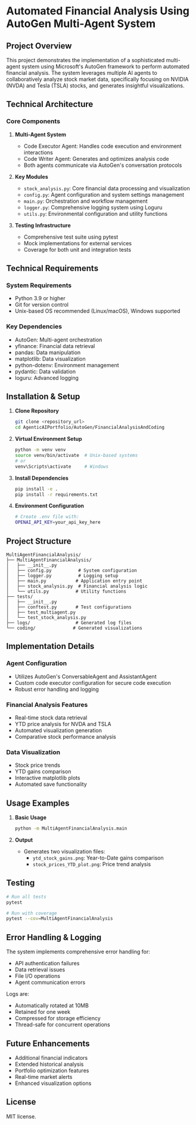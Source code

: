 # Automated Financial Analysis Using AutoGen Multi-Agent System

## Project Overview
This project demonstrates the implementation of a sophisticated multi-agent system using Microsoft's AutoGen framework to perform automated financial analysis. The system leverages multiple AI agents to collaboratively analyze stock market data, specifically focusing on NVIDIA (NVDA) and Tesla (TSLA) stocks, and generates insightful visualizations.

## Technical Architecture

### Core Components
1. **Multi-Agent System**
   - Code Executor Agent: Handles code execution and environment interactions
   - Code Writer Agent: Generates and optimizes analysis code
   - Both agents communicate via AutoGen's conversation protocols

2. **Key Modules**
   - `stock_analysis.py`: Core financial data processing and visualization
   - `config.py`: Agent configuration and system settings management
   - `main.py`: Orchestration and workflow management
   - `logger.py`: Comprehensive logging system using Loguru
   - `utils.py`: Environmental configuration and utility functions

3. **Testing Infrastructure**
   - Comprehensive test suite using pytest
   - Mock implementations for external services
   - Coverage for both unit and integration tests

## Technical Requirements

### System Requirements
- Python 3.9 or higher
- Git for version control
- Unix-based OS recommended (Linux/macOS), Windows supported

### Key Dependencies
- AutoGen: Multi-agent orchestration
- yfinance: Financial data retrieval
- pandas: Data manipulation
- matplotlib: Data visualization
- python-dotenv: Environment management
- pydantic: Data validation
- loguru: Advanced logging

## Installation & Setup

1. **Clone Repository**
   ```bash
   git clone <repository_url>
   cd AgenticAIPortfolio/AutoGen/FinancialAnalysisAndCoding
   ```

2. **Virtual Environment Setup**
   ```bash
   python -m venv venv
   source venv/bin/activate  # Unix-based systems
   # or
   venv\Scripts\activate     # Windows
   ```

3. **Install Dependencies**
   ```bash
   pip install -e .
   pip install -r requirements.txt
   ```

4. **Environment Configuration**
   ```bash
   # Create .env file with:
   OPENAI_API_KEY=your_api_key_here
   ```

## Project Structure

```
MultiAgentFinancialAnalysis/
├── MultiAgentFinancialAnalysis/
│   ├── __init__.py
│   ├── config.py          # System configuration
│   ├── logger.py          # Logging setup
│   ├── main.py           # Application entry point
│   ├── stock_analysis.py  # Financial analysis logic
│   └── utils.py          # Utility functions
├── tests/
│   ├── __init__.py
│   ├── conftest.py       # Test configurations
│   ├── test_multiagent.py
│   └── test_stock_analysis.py
├── logs/                 # Generated log files
└── coding/              # Generated visualizations
```

## Implementation Details

### Agent Configuration
- Utilizes AutoGen's ConversableAgent and AssistantAgent
- Custom code executor configuration for secure code execution
- Robust error handling and logging

### Financial Analysis Features
- Real-time stock data retrieval
- YTD price analysis for NVDA and TSLA
- Automated visualization generation
- Comparative stock performance analysis

### Data Visualization
- Stock price trends
- YTD gains comparison
- Interactive matplotlib plots
- Automated save functionality

## Usage Examples

1. **Basic Usage**
   ```bash
   python -m MultiAgentFinancialAnalysis.main
   ```

2. **Output**
   - Generates two visualization files:
     - `ytd_stock_gains.png`: Year-to-Date gains comparison
     - `stock_prices_YTD_plot.png`: Price trend analysis

## Testing

```bash
# Run all tests
pytest

# Run with coverage
pytest --cov=MultiAgentFinancialAnalysis
```

## Error Handling & Logging

The system implements comprehensive error handling for:
- API authentication failures
- Data retrieval issues
- File I/O operations
- Agent communication errors

Logs are:
- Automatically rotated at 10MB
- Retained for one week
- Compressed for storage efficiency
- Thread-safe for concurrent operations

## Future Enhancements
- Additional financial indicators
- Extended historical analysis
- Portfolio optimization features
- Real-time market alerts
- Enhanced visualization options

## License
MIT license.